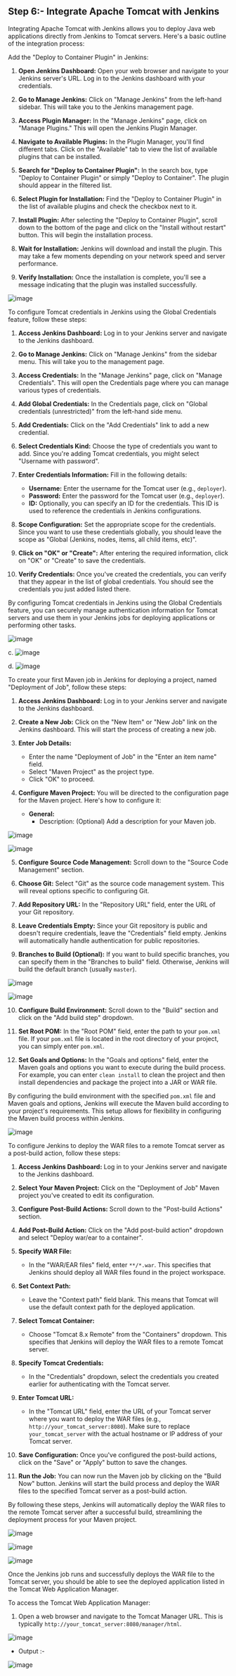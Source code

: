 ## Step 6:- Integrate Apache Tomcat with Jenkins


Integrating Apache Tomcat with Jenkins allows you to deploy Java web applications directly from Jenkins to Tomcat servers. Here's a basic outline of the integration process:

Add the "Deploy to Container Plugin" in Jenkins:

1. **Open Jenkins Dashboard:**
   Open your web browser and navigate to your Jenkins server's URL. Log in to the Jenkins dashboard with your credentials.

2. **Go to Manage Jenkins:**
   Click on "Manage Jenkins" from the left-hand sidebar. This will take you to the Jenkins management page.

3. **Access Plugin Manager:**
   In the "Manage Jenkins" page, click on "Manage Plugins." This will open the Jenkins Plugin Manager.

4. **Navigate to Available Plugins:**
   In the Plugin Manager, you'll find different tabs. Click on the "Available" tab to view the list of available plugins that can be installed.

5. **Search for "Deploy to Container Plugin":**
   In the search box, type "Deploy to Container Plugin" or simply "Deploy to Container". The plugin should appear in the filtered list.

6. **Select Plugin for Installation:**
   Find the "Deploy to Container Plugin" in the list of available plugins and check the checkbox next to it.

7. **Install Plugin:**
   After selecting the "Deploy to Container Plugin", scroll down to the bottom of the page and click on the "Install without restart" button. This will begin the installation process.

8. **Wait for Installation:**
   Jenkins will download and install the plugin. This may take a few moments depending on your network speed and server performance.

9. **Verify Installation:**
   Once the installation is complete, you'll see a message indicating that the plugin was installed successfully.

![image](https://github.com/pranav278/Simple_Devops_Project/assets/84725860/3c371208-d207-452d-b33e-913dbb27c793)

To configure Tomcat credentials in Jenkins using the Global Credentials feature, follow these steps:

1. **Access Jenkins Dashboard:**
   Log in to your Jenkins server and navigate to the Jenkins dashboard.

2. **Go to Manage Jenkins:**
   Click on "Manage Jenkins" from the sidebar menu. This will take you to the management page.

3. **Access Credentials:**
   In the "Manage Jenkins" page, click on "Manage Credentials". This will open the Credentials page where you can manage various types of credentials.

4. **Add Global Credentials:**
   In the Credentials page, click on "Global credentials (unrestricted)" from the left-hand side menu.

5. **Add Credentials:**
   Click on the "Add Credentials" link to add a new credential.

6. **Select Credentials Kind:**
   Choose the type of credentials you want to add. Since you're adding Tomcat credentials, you might select "Username with password".

7. **Enter Credentials Information:**
   Fill in the following details:
   - **Username:** Enter the username for the Tomcat user (e.g., `deployer`).
   - **Password:** Enter the password for the Tomcat user (e.g., `deployer`).
   - **ID:** Optionally, you can specify an ID for the credentials. This ID is used to reference the credentials in Jenkins configurations.

8. **Scope Configuration:**
   Set the appropriate scope for the credentials. Since you want to use these credentials globally, you should leave the scope as "Global (Jenkins, nodes, items, all child items, etc)".

9. **Click on "OK" or "Create":**
   After entering the required information, click on "OK" or "Create" to save the credentials.

10. **Verify Credentials:**
    Once you've created the credentials, you can verify that they appear in the list of global credentials. You should see the credentials you just added listed there.

By configuring Tomcat credentials in Jenkins using the Global Credentials feature, you can securely manage authentication information for Tomcat servers and use them in your Jenkins jobs for deploying applications or performing other tasks.

![image](https://github.com/pranav278/Simple_Devops_Project/assets/84725860/97af7c58-be2d-4f9e-b774-0532d1c36184)

c. ![image](https://github.com/pranav278/Simple_Devops_Project/assets/84725860/3ad897ba-3b4e-4953-948f-8946f8e5ff2b)

d. ![image](https://github.com/pranav278/Simple_Devops_Project/assets/84725860/bb374b41-230e-46b4-bb77-9c0856475df9)

To create your first Maven job in Jenkins for deploying a project, named "Deployment of Job", follow these steps:

1. **Access Jenkins Dashboard:**
   Log in to your Jenkins server and navigate to the Jenkins dashboard.

2. **Create a New Job:**
   Click on the "New Item" or "New Job" link on the Jenkins dashboard. This will start the process of creating a new job.

3. **Enter Job Details:**
   - Enter the name "Deployment of Job" in the "Enter an item name" field.
   - Select "Maven Project" as the project type.
   - Click "OK" to proceed.

4. **Configure Maven Project:**
   You will be directed to the configuration page for the Maven project. Here's how to configure it:

   - **General:**
     - Description: (Optional) Add a description for your Maven job.

![image](https://github.com/pranav278/Simple_Devops_Project/assets/84725860/41ab6fb1-1440-4117-8ff7-f6022ddeb219)

![image](https://github.com/pranav278/Simple_Devops_Project/assets/84725860/a66c84b4-fa84-4f02-bb7b-d2b813e4938b)

5. **Configure Source Code Management:**
   Scroll down to the "Source Code Management" section.

6. **Choose Git:**
   Select "Git" as the source code management system. This will reveal options specific to configuring Git.

7. **Add Repository URL:**
   In the "Repository URL" field, enter the URL of your Git repository.

8. **Leave Credentials Empty:**
   Since your Git repository is public and doesn't require credentials, leave the "Credentials" field empty. Jenkins will automatically handle authentication for public repositories.

9. **Branches to Build (Optional):**
   If you want to build specific branches, you can specify them in the "Branches to build" field. Otherwise, Jenkins will build the default branch (usually `master`).

![image](https://github.com/pranav278/Simple_Devops_Project/assets/84725860/5584bbd0-22eb-48b1-b959-20a96c11ed09)

![image](https://github.com/pranav278/Simple_Devops_Project/assets/84725860/f6743744-54a0-4396-bc6c-e2af588b5ba7)

10. **Configure Build Environment:**
   Scroll down to the "Build" section and click on the "Add build step" dropdown.

11. **Set Root POM:**
   In the "Root POM" field, enter the path to your `pom.xml` file. If your `pom.xml` file is located in the root directory of your project, you can simply enter `pom.xml`.

12. **Set Goals and Options:**
   In the "Goals and options" field, enter the Maven goals and options you want to execute during the build process. For example, you can enter `clean install` to clean the project and then install dependencies and package the project into a JAR or WAR file.

By configuring the build environment with the specified `pom.xml` file and Maven goals and options, Jenkins will execute the Maven build according to your project's requirements. This setup allows for flexibility in configuring the Maven build process within Jenkins.
   
![image](https://github.com/pranav278/Simple_Devops_Project/assets/84725860/71a5d067-ea3c-436d-8dcd-164ad8f98884)

To configure Jenkins to deploy the WAR files to a remote Tomcat server as a post-build action, follow these steps:

1. **Access Jenkins Dashboard:**
   Log in to your Jenkins server and navigate to the Jenkins dashboard.

2. **Select Your Maven Project:**
   Click on the "Deployment of Job" Maven project you've created to edit its configuration.

3. **Configure Post-Build Actions:**
   Scroll down to the "Post-build Actions" section.

4. **Add Post-Build Action:**
   Click on the "Add post-build action" dropdown and select "Deploy war/ear to a container".

5. **Specify WAR File:**
   - In the "WAR/EAR files" field, enter `**/*.war`. This specifies that Jenkins should deploy all WAR files found in the project workspace.

6. **Set Context Path:**
   - Leave the "Context path" field blank. This means that Tomcat will use the default context path for the deployed application.

7. **Select Tomcat Container:**
   - Choose "Tomcat 8.x Remote" from the "Containers" dropdown. This specifies that Jenkins will deploy the WAR files to a remote Tomcat server.

8. **Specify Tomcat Credentials:**
   - In the "Credentials" dropdown, select the credentials you created earlier for authenticating with the Tomcat server.

9. **Enter Tomcat URL:**
   - In the "Tomcat URL" field, enter the URL of your Tomcat server where you want to deploy the WAR files (e.g., `http://your_tomcat_server:8080`). Make sure to replace `your_tomcat_server` with the actual hostname or IP address of your Tomcat server.

10. **Save Configuration:**
    Once you've configured the post-build actions, click on the "Save" or "Apply" button to save the changes.

11. **Run the Job:**
    You can now run the Maven job by clicking on the "Build Now" button. Jenkins will start the build process and deploy the WAR files to the specified Tomcat server as a post-build action.

By following these steps, Jenkins will automatically deploy the WAR files to the remote Tomcat server after a successful build, streamlining the deployment process for your Maven project.

![image](https://github.com/pranav278/Simple_Devops_Project/assets/84725860/d0b4c026-ce1e-43ed-b4c1-02c6e7618af7)

![image](https://github.com/pranav278/Simple_Devops_Project/assets/84725860/c5c74416-c8b2-4641-a673-4979783071e9)

![image](https://github.com/pranav278/Simple_Devops_Project/assets/84725860/2c150f51-2252-4359-a9f3-c4f0707d53ea)

Once the Jenkins job runs and successfully deploys the WAR file to the Tomcat server, you should be able to see the deployed application listed in the Tomcat Web Application Manager.

To access the Tomcat Web Application Manager:

1. Open a web browser and navigate to the Tomcat Manager URL. This is typically `http://your_tomcat_server:8080/manager/html`.

![image](https://github.com/pranav278/Simple_Devops_Project/assets/84725860/82d7ba7a-c18a-4f9e-9308-56c606cec5e1)

* Output :- 

![image](https://github.com/pranav278/Simple_Devops_Project/assets/84725860/738c777a-3633-483e-9a8a-16708f2fab36)

















